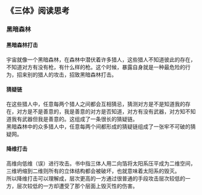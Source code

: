 <!--
 * @Author: Billy-S
 * @Description: 
 * @Date: 2020-11-16 13:50:19
 * @LastEditTime: 2021-06-04 10:39:07
-->
## 《三体》阅读思考
### 黑暗森林
#### 黑暗森林打击
宇宙就像一个黑暗森林，在森林中潜伏着许多猎人，这些猎人不知道彼此的存在，不知道对方有没有枪，有什么样的枪。这个时候，暴露自身就是一种最危险的行为，招来别的猎人的攻击，招致黑暗森林打击。
#### 猜疑链
在这些猎人中，任意每两个猎人之间都会互相猜忌，猜测对方是不是知道我的存在，对方是不是善意的，我是善意的对方是否知道，对方有没有武器，对方知不知道我有武器但我是善意的。这组成了一条很长的猜疑链。  
黑暗森林中的众多猎人中，任意每两个间都形成的猜疑链组成了一张牢不可破的猜疑网。

#### 降维打击
高维向低维（误）进行攻击。书中指三体人用二向箔将太阳系压平成为二维空间，三维坍缩到二维则所有的立体结构都会被破坏，也就意味着太阳系的毁灭。  
所以降维打击可以理解成，层次更高的一方通过很普通的手段攻击层次较低的一方，层次较低的一方却遭受了那个层面上毁灭性的伤害。